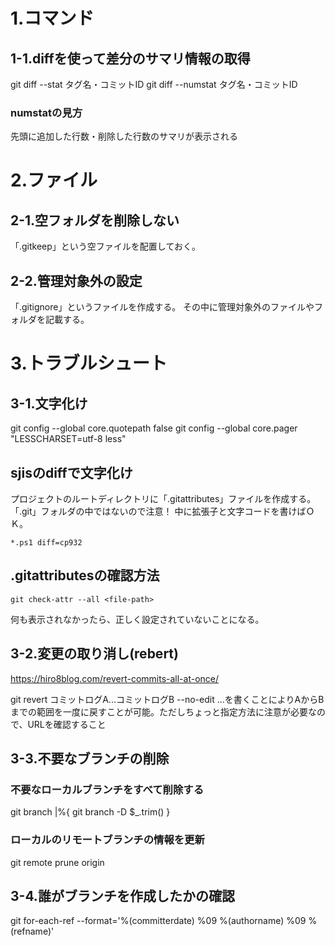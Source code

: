 # 1.コマンド

## 1-1.diffを使って差分のサマリ情報の取得
git diff --stat タグ名・コミットID
git diff --numstat タグ名・コミットID

### numstatの見方
先頭に追加した行数・削除した行数のサマリが表示される

# 2.ファイル

## 2-1.空フォルダを削除しない

「.gitkeep」という空ファイルを配置しておく。

## 2-2.管理対象外の設定

「.gitignore」というファイルを作成する。
その中に管理対象外のファイルやフォルダを記載する。

# 3.トラブルシュート

## 3-1.文字化け

git config --global core.quotepath false
git config --global core.pager "LESSCHARSET=utf-8 less"

## sjisのdiffで文字化け
プロジェクトのルートディレクトリに「.gitattributes」ファイルを作成する。
「.git」フォルダの中ではないので注意！
中に拡張子と文字コードを書けばＯＫ。
```
*.ps1 diff=cp932
```

## .gitattributesの確認方法

```
git check-attr --all <file-path>
```

何も表示されなかったら、正しく設定されていないことになる。

## 3-2.変更の取り消し(rebert)

https://hiro8blog.com/revert-commits-all-at-once/

git revert コミットログA...コミットログB --no-edit
...を書くことによりAからBまでの範囲を一度に戻すことが可能。ただしちょっと指定方法に注意が必要なので、URLを確認すること

## 3-3.不要なブランチの削除

### 不要なローカルブランチをすべて削除する

git branch |%{ git branch -D $_.trim() }

### ローカルのリモートブランチの情報を更新

git remote prune origin

## 3-4.誰がブランチを作成したかの確認

git for-each-ref --format='%(committerdate) %09 %(authorname) %09 %(refname)'